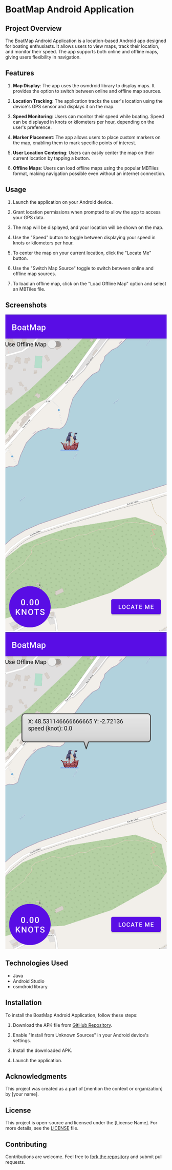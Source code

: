 # BoatMap Android Application

## Project Overview

The BoatMap Android Application is a location-based Android app designed for boating enthusiasts. It allows users to view maps, track their location, and monitor their speed. The app supports both online and offline maps, giving users flexibility in navigation.

## Features

1. **Map Display**: The app uses the osmdroid library to display maps. It provides the option to switch between online and offline map sources.

2. **Location Tracking**: The application tracks the user's location using the device's GPS sensor and displays it on the map.

3. **Speed Monitoring**: Users can monitor their speed while boating. Speed can be displayed in knots or kilometers per hour, depending on the user's preference.

4. **Marker Placement**: The app allows users to place custom markers on the map, enabling them to mark specific points of interest.

5. **User Location Centering**: Users can easily center the map on their current location by tapping a button.

6. **Offline Maps**: Users can load offline maps using the popular MBTiles format, making navigation possible even without an internet connection.

## Usage

1. Launch the application on your Android device.

2. Grant location permissions when prompted to allow the app to access your GPS data.

3. The map will be displayed, and your location will be shown on the map.

4. Use the "Speed" button to toggle between displaying your speed in knots or kilometers per hour.

5. To center the map on your current location, click the "Locate Me" button.

6. Use the "Switch Map Source" toggle to switch between online and offline map sources.

7. To load an offline map, click on the "Load Offline Map" option and select an MBTiles file.

## Screenshots

![App](App.png)
![App](AppDetails.png)
## Technologies Used

- Java
- Android Studio
- osmdroid library

## Installation

To install the BoatMap Android Application, follow these steps:

1. Download the APK file from [GitHub Repository](link-to-your-github-repo).

2. Enable "Install from Unknown Sources" in your Android device's settings.

3. Install the downloaded APK.

4. Launch the application.

## Acknowledgments

This project was created as a part of [mention the context or organization] by [your name].

## License

This project is open-source and licensed under the [License Name]. For more details, see the [LICENSE](LICENSE) file.

## Contributing

Contributions are welcome. Feel free to [fork the repository](https://github.com/globecen/BoatMap/fork) and submit pull requests.
